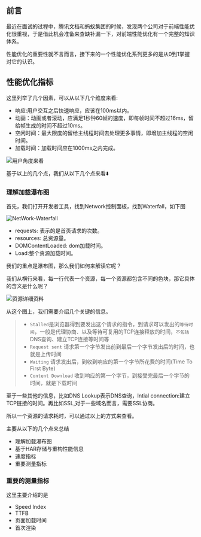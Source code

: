 ## 前言

最近在面试的过程中，腾讯文档和蚂蚁集团的时候，发现两个公司对于前端性能优化很重视，于是借此机会准备来查缺补漏一下，对前端性能优化有一个完整的知识体系。



性能优化的重要性就不言而言，接下来的一个性能优化系列更多的是从0到1掌握对它的认识。



## 性能优化指标

这里列举了几个因素，可以从以下几个维度来看:

- 响应:用户交互之后快速响应，应该在100ms以内。
- 
  动画：动画或者滚动，应满足1秒钟60帧的速度，即每帧时间不超过16ms，留给帧生成的时间不超过10ms。
- 空闲时间：最大限度的留给主线程时间去处理更多事情，即增加主线程的空闲时间。
- 加载时间：加载时间应在1000ms之内完成。



![用户角度来看](/Users/lee/Desktop/Blog/images/前端性能优化/前端性能优化-1/性能优化指标-1-1.jpeg)





基于以上的几个点，我们从以下几个点来看⬇️



### 理解加载瀑布图

首先，我们打开开发者工具，找到Network控制面板，找到Waterfall，如下图

![NetWork-Waterfall](/Users/lee/Desktop/Blog/images/前端性能优化/前端性能优化-1/性能优化指标-1-2-Network控制面板.png)



- requests: 表示的是首页请求的次数。
- resources: 总资源量。
- DOMContentLoaded: dom加载时间。
- Load:整个资源加载时间。

我们的重点是瀑布图，那么我们如何来解读它呢？

我们从横行来看，每一行代表一个资源，每一个资源都包含不同的色块，那它具体的含义是什么呢？

![资源详细资料](/Users/lee/Desktop/Blog/images/前端性能优化/前端性能优化-1/性能优化指标-1-3-每个资源的含义.png)

从这个图上，我们需要介绍几个关键的信息。

  

> - `Stalled`是浏览器得到要发出这个请求的指令，到请求可以发出的`等待时间`，一般是代理协商、以及等待可复用的TCP连接释放的时间，`不包括`DNS查询、建立TCP连接等时间等
> - `Request sent` 请求第一个字节发出前到最后一个字节发出后的时间，也就是上传时间
> - `Waiting` 请求发出后，到收到响应的第一个字节所花费的时间(Time To First Byte)
> - `Content Download` 收到响应的第一个字节，到接受完最后一个字节的时间，就是下载时间

至于一些其他的信息，比如DNS Lookup表示DNS查询，Intial connection:建立TCP链接的时间。再比如SSL,对于一些域名而言，需要SSL协商。

所以一个资源的请求耗时，可以通过以上的方式来查看。





主要从以下的几个点来总结

- 理解加载瀑布图
- 基于HAR存储与重构性能信息
- 速度指标
- 重要测量指标









### 重要的测量指标

这里主要介绍的是

- Speed Index 
- TTFB
- 页面加载时间
- 首次渲染





